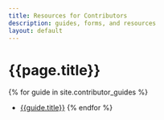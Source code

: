 ```yaml
---
title: Resources for Contributors
description: guides, forms, and resources
layout: default
---
```


# {{page.title}}

{% for guide in site.contributor_guides %}
- [{{guide.title}}]({{guide.url}})
{% endfor %}
